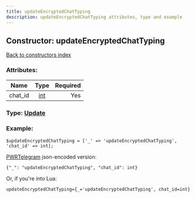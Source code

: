 ```yaml
---
title: updateEncryptedChatTyping
description: updateEncryptedChatTyping attributes, type and example
---
```

## Constructor: updateEncryptedChatTyping  
[Back to constructors index](index.md)



### Attributes:

| Name     |    Type       | Required |
|----------|:-------------:|---------:|
|chat\_id|[int](../types/int.md) | Yes|



### Type: [Update](../types/Update.md)


### Example:

```
$updateEncryptedChatTyping = ['_' => 'updateEncryptedChatTyping', 'chat_id' => int];
```  

[PWRTelegram](https://pwrtelegram.xyz) json-encoded version:

```
{"_": "updateEncryptedChatTyping", "chat_id": int}
```


Or, if you're into Lua:  


```
updateEncryptedChatTyping={_='updateEncryptedChatTyping', chat_id=int}

```


